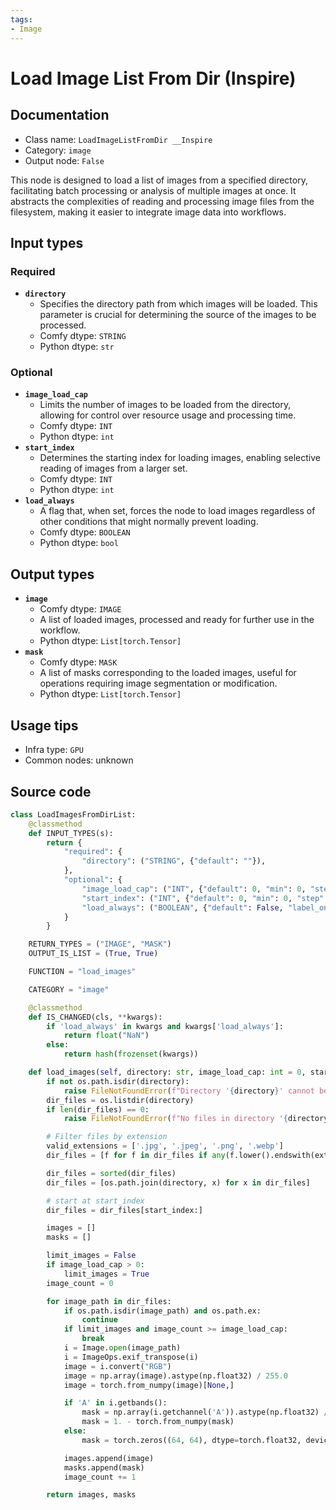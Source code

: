 ```yaml
---
tags:
- Image
---
```


# Load Image List From Dir (Inspire)
## Documentation
- Class name: `LoadImageListFromDir __Inspire`
- Category: `image`
- Output node: `False`

This node is designed to load a list of images from a specified directory, facilitating batch processing or analysis of multiple images at once. It abstracts the complexities of reading and processing image files from the filesystem, making it easier to integrate image data into workflows.
## Input types
### Required
- **`directory`**
    - Specifies the directory path from which images will be loaded. This parameter is crucial for determining the source of the images to be processed.
    - Comfy dtype: `STRING`
    - Python dtype: `str`
### Optional
- **`image_load_cap`**
    - Limits the number of images to be loaded from the directory, allowing for control over resource usage and processing time.
    - Comfy dtype: `INT`
    - Python dtype: `int`
- **`start_index`**
    - Determines the starting index for loading images, enabling selective reading of images from a larger set.
    - Comfy dtype: `INT`
    - Python dtype: `int`
- **`load_always`**
    - A flag that, when set, forces the node to load images regardless of other conditions that might normally prevent loading.
    - Comfy dtype: `BOOLEAN`
    - Python dtype: `bool`
## Output types
- **`image`**
    - Comfy dtype: `IMAGE`
    - A list of loaded images, processed and ready for further use in the workflow.
    - Python dtype: `List[torch.Tensor]`
- **`mask`**
    - Comfy dtype: `MASK`
    - A list of masks corresponding to the loaded images, useful for operations requiring image segmentation or modification.
    - Python dtype: `List[torch.Tensor]`
## Usage tips
- Infra type: `GPU`
- Common nodes: unknown


## Source code
```python
class LoadImagesFromDirList:
    @classmethod
    def INPUT_TYPES(s):
        return {
            "required": {
                "directory": ("STRING", {"default": ""}),
            },
            "optional": {
                "image_load_cap": ("INT", {"default": 0, "min": 0, "step": 1}),
                "start_index": ("INT", {"default": 0, "min": 0, "step": 1}),
                "load_always": ("BOOLEAN", {"default": False, "label_on": "enabled", "label_off": "disabled"}),
            }
        }

    RETURN_TYPES = ("IMAGE", "MASK")
    OUTPUT_IS_LIST = (True, True)

    FUNCTION = "load_images"

    CATEGORY = "image"

    @classmethod
    def IS_CHANGED(cls, **kwargs):
        if 'load_always' in kwargs and kwargs['load_always']:
            return float("NaN")
        else:
            return hash(frozenset(kwargs))

    def load_images(self, directory: str, image_load_cap: int = 0, start_index: int = 0, load_always=False):
        if not os.path.isdir(directory):
            raise FileNotFoundError(f"Directory '{directory}' cannot be found.")
        dir_files = os.listdir(directory)
        if len(dir_files) == 0:
            raise FileNotFoundError(f"No files in directory '{directory}'.")

        # Filter files by extension
        valid_extensions = ['.jpg', '.jpeg', '.png', '.webp']
        dir_files = [f for f in dir_files if any(f.lower().endswith(ext) for ext in valid_extensions)]

        dir_files = sorted(dir_files)
        dir_files = [os.path.join(directory, x) for x in dir_files]

        # start at start_index
        dir_files = dir_files[start_index:]

        images = []
        masks = []

        limit_images = False
        if image_load_cap > 0:
            limit_images = True
        image_count = 0

        for image_path in dir_files:
            if os.path.isdir(image_path) and os.path.ex:
                continue
            if limit_images and image_count >= image_load_cap:
                break
            i = Image.open(image_path)
            i = ImageOps.exif_transpose(i)
            image = i.convert("RGB")
            image = np.array(image).astype(np.float32) / 255.0
            image = torch.from_numpy(image)[None,]

            if 'A' in i.getbands():
                mask = np.array(i.getchannel('A')).astype(np.float32) / 255.0
                mask = 1. - torch.from_numpy(mask)
            else:
                mask = torch.zeros((64, 64), dtype=torch.float32, device="cpu")

            images.append(image)
            masks.append(mask)
            image_count += 1

        return images, masks

```
